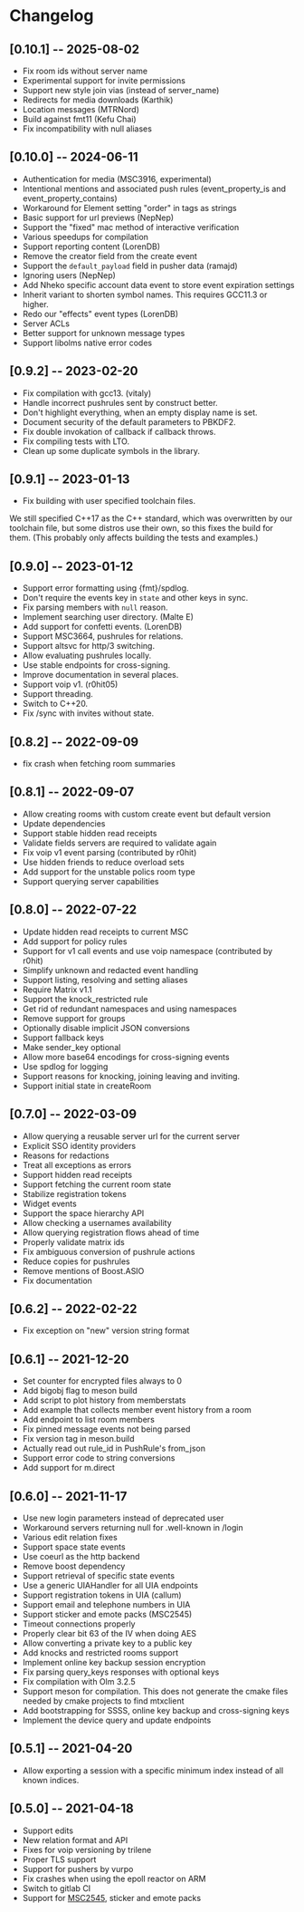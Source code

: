 # Changelog

## [0.10.1] -- 2025-08-02

- Fix room ids without server name
- Experimental support for invite permissions
- Support new style join vias (instead of server_name)
- Redirects for media downloads (Karthik)
- Location messages (MTRNord)
- Build against fmt11 (Kefu Chai)
- Fix incompatibility with null aliases

## [0.10.0] -- 2024-06-11

- Authentication for media (MSC3916, experimental)
- Intentional mentions and associated push rules (event_property_is and event_property_contains)
- Workaround for Element setting "order" in tags as strings
- Basic support for url previews (NepNep)
- Support the "fixed" mac method of interactive verification
- Various speedups for compilation
- Support reporting content (LorenDB)
- Remove the creator field from the create event
- Support the `default_payload` field in pusher data (ramajd)
- Ignoring users (NepNep)
- Add Nheko specific account data event to store event expiration settings
- Inherit variant to shorten symbol names. This requires GCC11.3 or higher.
- Redo our "effects" event types (LorenDB)
- Server ACLs
- Better support for unknown message types
- Support libolms native error codes

## [0.9.2] -- 2023-02-20

- Fix compilation with gcc13. (vitaly)
- Handle incorrect pushrules sent by construct better.
- Don't highlight everything, when an empty display name is set.
- Document security of the default parameters to PBKDF2.
- Fix double invokation of callback if callback throws.
- Fix compiling tests with LTO.
- Clean up some duplicate symbols in the library.

## [0.9.1] -- 2023-01-13

- Fix building with user specified toolchain files.

We still specified C++17 as the C++ standard, which was overwritten by our
toolchain file, but some distros use their own, so this fixes the build for
them. (This probably only affects building the tests and examples.)

## [0.9.0] -- 2023-01-12

- Support error formatting using {fmt}/spdlog.
- Don't require the events key in `state` and other keys in sync.
- Fix parsing members with `null` reason.
- Implement searching user directory. (Malte E)
- Add support for confetti events. (LorenDB)
- Support MSC3664, pushrules for relations.
- Support altsvc for http/3 switching.
- Allow evaluating pushrules locally.
- Use stable endpoints for cross-signing.
- Improve documentation in several places.
- Support voip v1. (r0hit05)
- Support threading.
- Switch to C++20.
- Fix /sync with invites without state.

## [0.8.2] -- 2022-09-09

- fix crash when fetching room summaries

## [0.8.1] -- 2022-09-07

- Allow creating rooms with custom create event but default version
- Update dependencies
- Support stable hidden read receipts
- Validate fields servers are required to validate again
- Fix voip v1 event parsing (contributed by r0hit)
- Use hidden friends to reduce overload sets
- Add support for the unstable polics room type
- Support querying server capabilities

## [0.8.0] -- 2022-07-22

- Update hidden read receipts to current MSC
- Add support for policy rules
- Support for v1 call events and use voip namespace (contributed by r0hit)
- Simplify unknown and redacted event handling
- Support listing, resolving and setting aliases
- Require Matrix v1.1
- Support the knock_restricted rule
- Get rid of redundant namespaces and using namespaces
- Remove support for groups
- Optionally disable implicit JSON conversions
- Support fallback keys
- Make sender_key optional
- Allow more base64 encodings for cross-signing events
- Use spdlog for logging
- Support reasons for knocking, joining leaving and inviting.
- Support initial state in createRoom

## [0.7.0] -- 2022-03-09

- Allow querying a reusable server url for the current server
- Explicit SSO identity providers
- Reasons for redactions
- Treat all exceptions as errors
- Support hidden read receipts
- Support fetching the current room state
- Stabilize registration tokens
- Widget events
- Support the space hierarchy API
- Allow checking a usernames availability
- Allow querying registration flows ahead of time
- Properly validate matrix ids
- Fix ambiguous conversion of pushrule actions
- Reduce copies for pushrules
- Remove mentions of Boost.ASIO
- Fix documentation

## [0.6.2] -- 2022-02-22

- Fix exception on "new" version string format

## [0.6.1] -- 2021-12-20

- Set counter for encrypted files always to 0
- Add bigobj flag to meson build
- Add script to plot history from memberstats
- Add example that collects member event history from a room
- Add endpoint to list room members
- Fix pinned message events not being parsed
- Fix version tag in meson.build
- Actually read out rule_id in PushRule's from_json
- Support error code to string conversions
- Add support for m.direct

## [0.6.0] -- 2021-11-17

* Use new login parameters instead of deprecated user
* Workaround servers returning null for .well-known in /login
* Various edit relation fixes
* Support space state events
* Use coeurl as the http backend
* Remove boost dependency
* Support retrieval of specific state events
* Use a generic UIAHandler for all UIA endpoints
* Support registration tokens in UIA (callum)
* Support email and telephone numbers in UIA
* Support sticker and emote packs (MSC2545)
* Timeout connections properly
* Properly clear bit 63 of the IV when doing AES
* Allow converting a private key to a public key
* Add knocks and restricted rooms support
* Implement online key backup session encryption
* Fix parsing query_keys responses with optional keys
* Fix compilation with Olm 3.2.5
* Support meson for compilation. This does not generate the cmake files needed by cmake projects to find mtxclient
* Add bootstrapping for SSSS, online key backup and cross-signing keys
* Implement the device query and update endpoints

## [0.5.1] -- 2021-04-20

* Allow exporting a session with a specific minimum index instead of all known indices.

## [0.5.0] -- 2021-04-18

* Support edits
* New relation format and API
* Fixes for voip versioning by trilene
* Proper TLS support
* Support for pushers by vurpo
* Fix crashes when using the epoll reactor on ARM
* Switch to gitlab CI
* Support for [MSC2545](https://github.com/matrix-org/matrix-doc/pull/2545), sticker and emote packs
